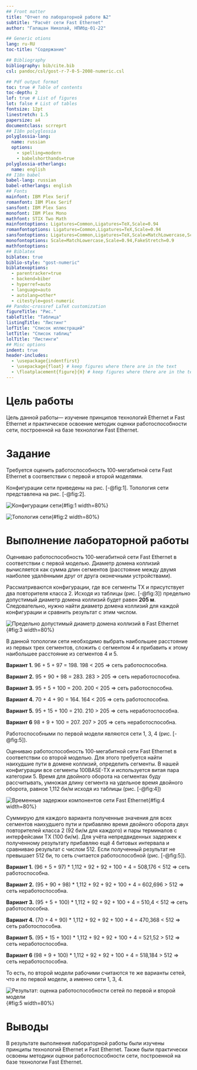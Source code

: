 ```yaml
---
## Front matter
title: "Отчет по лабораторной работе №2"
subtitle: "Расчёт сети Fast Ethernet"
author: "Галацан Николай, НПИбд-01-22"

## Generic otions
lang: ru-RU
toc-title: "Содержание"

## Bibliography
bibliography: bib/cite.bib
csl: pandoc/csl/gost-r-7-0-5-2008-numeric.csl

## Pdf output format
toc: true # Table of contents
toc-depth: 2
lof: true # List of figures
lot: false # List of tables
fontsize: 12pt
linestretch: 1.5
papersize: a4
documentclass: scrreprt
## I18n polyglossia
polyglossia-lang:
  name: russian
  options:
	- spelling=modern
	- babelshorthands=true
polyglossia-otherlangs:
  name: english
## I18n babel
babel-lang: russian
babel-otherlangs: english
## Fonts
mainfont: IBM Plex Serif
romanfont: IBM Plex Serif
sansfont: IBM Plex Sans
monofont: IBM Plex Mono
mathfont: STIX Two Math
mainfontoptions: Ligatures=Common,Ligatures=TeX,Scale=0.94
romanfontoptions: Ligatures=Common,Ligatures=TeX,Scale=0.94
sansfontoptions: Ligatures=Common,Ligatures=TeX,Scale=MatchLowercase,Scale=0.94
monofontoptions: Scale=MatchLowercase,Scale=0.94,FakeStretch=0.9
mathfontoptions:
## Biblatex
biblatex: true
biblio-style: "gost-numeric"
biblatexoptions:
  - parentracker=true
  - backend=biber
  - hyperref=auto
  - language=auto
  - autolang=other*
  - citestyle=gost-numeric
## Pandoc-crossref LaTeX customization
figureTitle: "Рис."
tableTitle: "Таблица"
listingTitle: "Листинг"
lofTitle: "Список иллюстраций"
lotTitle: "Список таблиц"
lolTitle: "Листинги"
## Misc options
indent: true
header-includes:
  - \usepackage{indentfirst}
  - \usepackage{float} # keep figures where there are in the text
  - \floatplacement{figure}{H} # keep figures where there are in the text
---
```


# Цель работы

Цель данной работы— изучение принципов технологий Ethernet и Fast Ethernet
и практическое освоение методик оценки работоспособности сети, построенной
на базе технологии Fast Ethernet.

# Задание

Требуется оценить работоспособность 100-мегабитной сети Fast Ethernet в соответствии с первой и второй моделями.

Конфигурации сети приведены на рис. [-@fig:1]. Топология сети представлена на рис. [-@fig:2].

![Конфигурации сети](image/1.png){#fig:1 width=80%}

![Топология сети](image/2.png){#fig:2 width=80%}

# Выполнение лабораторной работы

Оцениваю работоспособность 100-мегабитной сети Fast Ethernet в соответствии с
первой моделью. Диаметр домена коллизий вычисляется как сумма длин сегментов (расстояние между двумя наиболее удалёнными друг от друга оконечными устройствами).
 
Рассматриваются конфигурации, где все сегменты TX и присутствует два повторителя класса 2. Исходя из таблицы (рис. [-@fig:3])  предельно допустимый диаметр домена коллизий будет равен **205 м**. Следовательно, нужно найти диаметр домена коллизий для каждой конфигурации и сравнить результат с этим числом.

![Предельно допустимый диаметр домена коллизий в Fast Ethernet](image/3.png){#fig:3 width=80%}

В данной топологии сети необходимо выбрать наибольшее расстояние из первых трех сегментов, сложить с сегментом 4 и прибавить к этому наибольшее расстояние из сегментов 4 и 5.

**Вариант 1.** 96 + 5 + 97 = 198. 198 < 205 => сеть работоспособна.

**Вариант 2.** 95 + 90 + 98 = 283. 283 > 205 => сеть неработоспособна.

**Вариант 3.** 95 + 5 + 100 = 200. 200 < 205 => сеть работоспособна.

**Вариант 4.** 70 + 4 + 90 = 164. 164 < 205 => сеть работоспособна.

**Вариант 5.** 95 + 15 + 100 = 210. 210 > 205 => сеть неработоспособна.

**Вариант 6** 98 + 9 + 100 = 207. 207 > 205 => сеть неработоспособна.

Работоспособными по первой модели являются сети 1, 3, 4 (рис. [-@fig:5]).

Оцениваю работоспособность 100-мегабитной сети Fast Ethernet в соответствии со второй моделью. Для этого требуется найти наихудшие пути в домене коллизий, определить сегменты. В нашей конфигурации все сегменты 100BASE-TX и используется витая пара категории 5. Время для двойного оборота на сегментах буду
рассчитывать, умножая длину сегмента на удельное время двойного оборота, равное 1,112 би/м исходя из таблицы (рис. [-@fig:4])

![Временные задержки компонентов сети Fast Ethernet](image/4.png){#fig:4 width=80%}

Суммирую для каждого варианта полученные значения для всех сегментов наихудшего
пути и прибавляю время двойного оборота двух повторителей класса 2 (92 би/м для каждого) и пары терминалов с интерфейсами TX (100 би/м). Для учёта непредвиденных задержек к полученному результату прибавляю ещё 4 битовых интервала и сравниваю результат с числом 512. Если полученный результат не превышает 512 би, то сеть считается работоспособной  (рис. [-@fig:5]).

**Вариант 1.** (96 + 5 + 97) * 1,112 + 92 + 92 + 100 + 4 = 508,176 < 512 => сеть работоспособна.

**Вариант 2.** (95 + 90 + 98) * 1,112 + 92 + 92 + 100 + 4 = 602,696 > 512 => сеть неработоспособна.

**Вариант 3.** (95 + 5 + 100) * 1,112 + 92 + 92 + 100 + 4 = 510,4 < 512 => сеть работоспособна.

**Вариант 4.** (70 + 4 + 90) * 1,112 + 92 + 92 + 100 + 4 = 470,368 < 512 => сеть работоспособна.

**Вариант 5.** (95 + 15 + 100) * 1,112 + 92 + 92 + 100 + 4 = 521,52 > 512 => сеть неработоспособна.

**Вариант 6** (98 + 9 + 100) * 1,112 + 92 + 92 + 100 + 4 =  518,184 > 512 => сеть неработоспособна.

То есть, по второй модели рабочими считаются те же варианты сетей, что и по первой модели, а именно сети 1, 3, 4.

![Результат: оценка работоспособности сетей по первой и второй модели](image/5.png){#fig:5 width=80%}

# Выводы

В результате выполнения лабораторной работы были изучены принципы технологий
Ethernet и Fast Ethernet. Также были практически освоены методики оценки
работоспособности сети, построенной на базе технологии Fast Ethernet.
